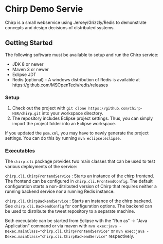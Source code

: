 # Chirp Demo Servie

Chirp is a small webservice using Jersey/Grizzly/Redis to demonstrate concepts and design decisions of distributed systems.

## Getting Started

The following software must be available to setup and run the Chirp service:

* JDK 8 or newer
* Maven 3 or newer
* Eclipse JDT
* Redis (optional) - A windows distribution of Redis is available at https://github.com/MSOpenTech/redis/releases

### Setup

1. Check out the project with `git clone https://github.com/Chirp-HSR/chirp.git` into your workspace directory.
2. The repository includes Eclipse project settings. Thus, you can simply import the project folder into an Eclipse workspace.

If you updated the `pom.xml`, you may have to newly generate the project settings. You can do this by running `mvn eclipse:eclipse`.

### Executables

The `chirp.cli` package provides two main classes that can be used to test various deployments of the service:

`chirp.cli.ChirpFrontendService`
:   Starts an instance of the chirp frontend. The frontend can be configured in `chirp.cli.FrontendConfig`. The default configuration starts a non-ditributed version of Chirp that requires neither a running backend service nor a running Redis instance.

`chirp.cli.ChirpBackendService`
:   Starts an instance of the chirp backend. See `chirp.cli.BackendConfig` for configuration options. The backend can be used to distribute the tweet repository to a separate machine.

Both executable can be started from Eclipse with the "Run as" -> "Java Application" command or via maven with `mvn exec:java -Dexec.mainClass="chirp.cli.ChirpFrontendService"` or `mvn exec:java -Dexec.mainClass="chirp.cli.ChirpBackendService"` respectively.
